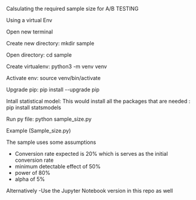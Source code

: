 Calsulating the required sample size for A/B TESTING

Using a virtual Env

Open new terminal

Create new directory: mkdir sample

Open directory: cd sample

Create virtualenv: python3 -m venv venv

Activate env: source venv/bin/activate

Upgrade pip: pip install --upgrade pip

Intall statistical model: This would install all the packages that are needed
: pip install statsmodels

Run py file: python sample_size.py


Example (Sample_size.py)

The sample uses some assumptions
- Conversion rate expected is 20% which is serves as the initial conversion rate
- minimum detectable effect of 50%
- power of 80%
- alpha of 5%


Alternatively 
-Use the Jupyter Notebook version in this repo as well
